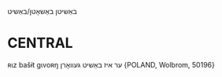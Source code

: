 באַשיטן
באַשאָטן/באַשיט

CENTRAL
========

ʀɩz bašɨ́t gɩvoʀŋ ער איז באַשיט געוואָרן {POLAND, Wolbrom, 50196}